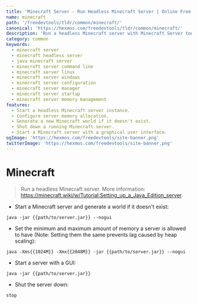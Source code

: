 ```yaml
---
title: 'Minecraft Server - Run Headless Minecraft Server | Online Free DevTools by Hexmos'
name: minecraft
path: '/freedevtools/tldr/common/minecraft/'
canonical: 'https://hexmos.com/freedevtools/tldr/common/minecraft/'
description: 'Run a headless Minecraft server with Minecraft Server tool. Easily manage game server settings and start/stop server instances. Free online tool, no registration required.'
category: common
keywords:
  - minecraft server
  - minecraft headless server
  - java minecraft server
  - minecraft server command line
  - minecraft server linux
  - minecraft server windows
  - minecraft server configuration
  - minecraft server manager
  - minecraft server startup
  - minecraft server memory management
features:
  - Start a headless Minecraft server instance.
  - Configure server memory allocation.
  - Generate a new Minecraft world if it doesn't exist.
  - Shut down a running Minecraft server.
  - Start a Minecraft server with a graphical user interface.
ogImage: 'https://hexmos.com/freedevtools/site-banner.png'
twitterImage: 'https://hexmos.com/freedevtools/site-banner.png'
---
```


# Minecraft

> Run a headless Minecraft server.
> More information: <https://minecraft.wiki/w/Tutorial:Setting_up_a_Java_Edition_server>.

- Start a Minecraft server and generate a world if it doesn't exist:

`java -jar {{path/to/server.jar}} --nogui`

- Set the minimum and maximum amount of memory a server is allowed to have (Note: Setting them the same prevents lag caused by heap scaling):

`java -Xms{{1024M}} -Xmx{{2048M}} -jar {{path/to/server.jar}} --nogui`

- Start a server with a GUI:

`java -jar {{path/to/server.jar}}`

- Shut the server down:

`stop`
